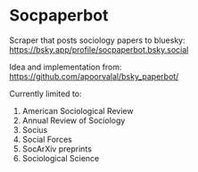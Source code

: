 # Socpaperbot

Scraper that posts sociology papers to bluesky: https://bsky.app/profile/socpaperbot.bsky.social

Idea and implementation from: https://github.com/apoorvalal/bsky_paperbot/


Currently limited to: 

1) American Sociological Review
2) Annual Review of Sociology
3) Socius
4) Social Forces
5) SocArXiv preprints
6) Sociological Science
